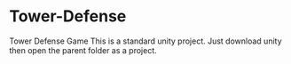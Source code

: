 # Tower-Defense
Tower Defense Game
This is a standard unity project. Just download unity then open the parent folder as a project.
